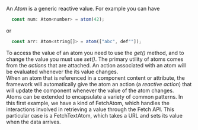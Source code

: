 An *Atom* is a generic reactive value. For example you can have
```js
  const num: Atom<number> = atom(42);
```
or
```js
  const arr: Atom<string[]> = atom(["abc", def""]);
```
To access the value of an atom you need to use the *get()* method, and to change the value you must use *set()*. The primary utility of atoms comes from the *actions* that are attached. An action associated with an atom will be evaluated whenever the its value changes.
<br>
When an atom that is referenced in a component content or attribute, the framework will automatically give the atom an action (a *reactive action*) that will update the component whenever the value of the atom changes.
<br>
Atoms can be extended to encapsulate a variety of common patterns. In this first example, we have a kind of FetchAtom, which handles the interactions involved in retrieving a value through the Fetch API. This particular case is a FetchTextAtom, which takes a URL and sets its value when the data arrives.